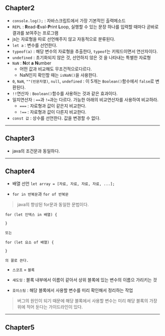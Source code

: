 ## Chapter2
- `console.log();` : 자바스크립트에서 가장 기본적인 출력메소드
- `REPL` : **R**ead-**E**val-**P**rint **L**oop, 실행할 수 있는 문장 하나를 입력할 때마다 곧바로 결과를 보여주는 프로그램
- js는 자료형을 따로 선언해주지 않고 자동적으로 분류된다.
- `let a` : 변수를 선언한다.
- `typeof(a)` : 해당 변수의 자료형을 추출한다, `typeof`는 키워드이면서 연산자이다.
- `undefined` : 초기화되지 않은 것, 선언하지 않은 것 을 나타내는 특별한 자료형
- `NaN` : **N**ot **a** **N**umber
    - 어떤 값과 비교해도 무조건적으로다르다.
    - NaN인지 확인할 때는 `isNaN()`을 사용한다.
- `0`, `NaN`, `""(빈문자열)`, `null`, `undefined` : 이 5개는 `Boolean()`함수에서 `false`로 변환된다.
- `!!`연산자 : `Boolean()`함수를 사용하는 것과 같은 효과이다.
- 일치연산자 : `==`과 `!=`과는 다르다. 가능한 아래의 비교연산자를 사용하여 비교하라.
    - `===` : 자료형과 값이 같은지 비교한다.
    - `!==` : 자료형과 값이 다른지 비교한다.
- `const 값` : 상수를 선언한다. 값을 변경할 수 없다.

---
## Chapter3
- java의 조건문과 동일하다.

---
## Chapter4
- 배열 선언
`let array = [자료, 자료, 자료, 자료, ...];`

- `for in 반복문`과 `for of 반복문`
> java의 향상된 for문과 동일한 문법이다.

```
for (let 인덱스 in 배열) {

}

또는

for (let 요소 of 배열) {

}

의 꼴로 쓴다.
```

- `스코프` = `블록`

- `섀도잉` : 블록 내부에서 이름이 같아서 상위 블록에 있는 변수의 이름으 가리키는 것

- `호이스팅` : 해당 블록에서 사용할 변수를 미리 확인해서 정리하는 작업
> 버그의 원인이 되기 때문에 해당 블록에서 사용할 변수는 미리 해당 블록의 가장 위에 적어 둔다는 가이드라인이 있다.

---
## Chapter5

